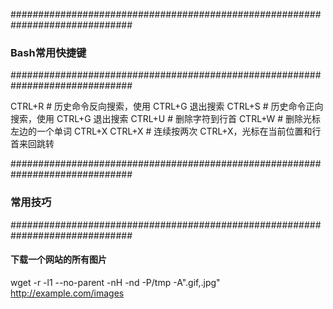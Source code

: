 ##############################################################################
### Bash常用快捷键
##############################################################################

CTRL+R              # 历史命令反向搜索，使用 CTRL+G 退出搜索
CTRL+S              # 历史命令正向搜索，使用 CTRL+G 退出搜索
CTRL+U              # 删除字符到行首
CTRL+W              # 删除光标左边的一个单词
CTRL+X CTRL+X       # 连续按两次 CTRL+X，光标在当前位置和行首来回跳转


##############################################################################
### 常用技巧
##############################################################################

#### 下载一个网站的所有图片
wget -r -l1 --no-parent -nH -nd -P/tmp -A".gif,.jpg" http://example.com/images